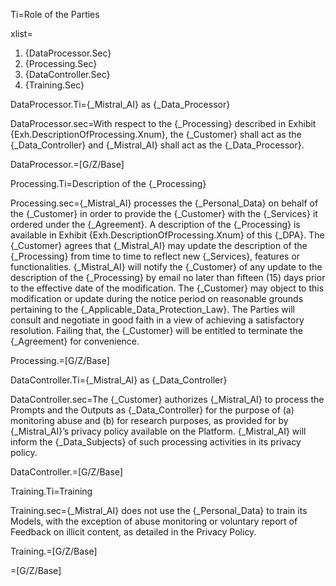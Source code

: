 Ti=Role of the Parties

xlist=<ol><li>{DataProcessor.Sec}</li><li>{Processing.Sec}</li><li>{DataController.Sec}</li><li>{Training.Sec}</li></ol>

DataProcessor.Ti={_Mistral_AI} as {_Data_Processor}

DataProcessor.sec=With respect to the {_Processing} described in Exhibit {Exh.DescriptionOfProcessing.Xnum}, the {_Customer} shall act as the {_Data_Controller} and {_Mistral_AI} shall act as the {_Data_Processor}.

DataProcessor.=[G/Z/Base]

Processing.Ti=Description of the {_Processing}

Processing.sec={_Mistral_AI} processes the {_Personal_Data} on behalf of the {_Customer} in order to provide the {_Customer} with the {_Services} it ordered under the {_Agreement}. A description of the {_Processing} is available in Exhibit {Exh.DescriptionOfProcessing.Xnum} of this {_DPA}. The {_Customer} agrees that {_Mistral_AI} may update the description of the {_Processing} from time to time to reflect new {_Services}, features or functionalities. {_Mistral_AI} will notify the {_Customer} of any update to the description of the {_Processing} by email no later than fifteen (15) days prior to the effective date of the modification. The {_Customer} may object to this modification or update during the notice period on reasonable grounds pertaining to the {_Applicable_Data_Protection_Law}. The Parties will consult and negotiate in good faith in a view of achieving a satisfactory resolution. Failing that, the {_Customer} will be entitled to terminate the {_Agreement} for convenience.

Processing.=[G/Z/Base]

DataController.Ti={_Mistral_AI} as {_Data_Controller}

DataController.sec=The {_Customer} authorizes {_Mistral_AI} to process the Prompts and the Outputs as {_Data_Controller} for the purpose of (a) monitoring abuse and (b) for research purposes, as provided for by {_Mistral_AI}’s privacy policy available on the Platform. {_Mistral_AI} will inform the {_Data_Subjects} of such processing activities in its privacy policy.

DataController.=[G/Z/Base]

Training.Ti=Training

Training.sec={_Mistral_AI} does not use the {_Personal_Data} to train its Models, with the exception of abuse monitoring or voluntary report of Feedback on illicit content, as detailed in the Privacy Policy.

Training.=[G/Z/Base]

=[G/Z/Base]

